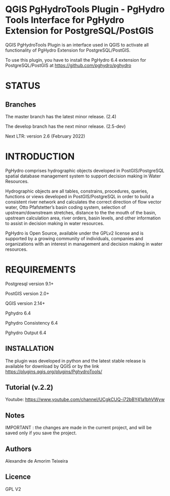 # QGIS PgHydroTools Plugin - PgHydro Tools Interface for PgHydro Extension for PostgreSQL/PostGIS

QGIS PgHydroTools Plugin is an interface used in QGIS to activate all functionality of PgHydro Extension for PostgreSQL/PostGIS.

To use this plugin, you have to install the PgHydro 6.4 extension for PostgreSQL/PostGIS at https://github.com/pghydro/pghydro

# STATUS

## Branches

The master branch has the latest minor release. (2.4)

The develop branch has the next minor release. (2.5-dev)

Next LTR: version 2.6 (February 2022)

# INTRODUCTION

PgHydro comprises hydrographic objects developed in PostGIS/PostgreSQL spatial database management system to support decision making in Water Resources.

Hydrographic objects are all  tables, constrains, procedures, queries, functions or views developed in PostGIS/PostgreSQL in order to build a consistent river network and calculates the correct direction of flow vector water, Otto Pfafstetter’s basin coding system, selection of  upstream/downstream stretches, distance to the the mouth of the basin, upstream calculation area, river orders, basin levels, and other information to assist in decision making in water resources.

PgHydro is Open Source, available under the GPLv2 license and is supported by a growing community of individuals, companies and organizations with an interest in management and decision making in water resources.

# REQUIREMENTS

Postgresql version 9.1+

PostGIS version 2.0+

QGIS version 2.14+

Pghydro 6.4

Pghydro Consistency 6.4

Pghydro Output 6.4

## INSTALLATION

The plugin was developed in python and the latest stable release is available for download by QGIS or by the link https://plugins.qgis.org/plugins/PghydroTools/

## Tutorial (v.2.2)

Youtube: https://www.youtube.com/channel/UCgkCUQ-i72bBY41a1bhVWyw

## Notes

IMPORTANT : the changes are made in the current project, and will be saved only if you save the project.

## Authors

Alexandre de Amorim Teixeira

## Licence

GPL V2

